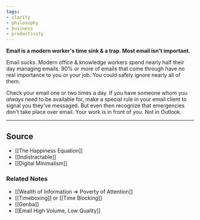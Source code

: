```yaml
---
tags:
- clarity
- philosophy
- business
- productivity
---
```

**Email is a modern worker's time sink & a trap. Most email isn't important.**

Email sucks. Modern office & knowledge workers spend nearly half their day managing emails. 90% or more of emails that come through have no real importance to you or your job. You could safely ignore nearly all of them.

Check your email one or two times a day. If you have someone whom you *always* need to be available for, make a special rule in your email client to signal you they've messaged. But even then recognize that emergencies don't take place over email. Your work is in front of you. Not in Outlook.

---

## Source
- [[The Happiness Equation]]
- [[Indistractable]]
- [[Digital Minimalism]]

### Related Notes
- [[Wealth of Information ⇒ Poverty of Attention]] 
- [[Timeboxing]] or [[Time Blocking]] 
- [[Genba]] 
- [[Email  High Volume, Low Quality]]